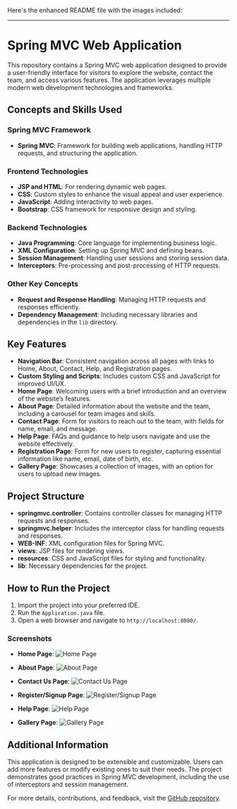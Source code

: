 Here's the enhanced README file with the images included:

---

# Spring MVC Web Application

This repository contains a Spring MVC web application designed to provide a user-friendly interface for visitors to explore the website, contact the team, and access various features. The application leverages multiple modern web development technologies and frameworks.

## Concepts and Skills Used

### Spring MVC Framework
- **Spring MVC**: Framework for building web applications, handling HTTP requests, and structuring the application.

### Frontend Technologies
- **JSP and HTML**: For rendering dynamic web pages.
- **CSS**: Custom styles to enhance the visual appeal and user experience.
- **JavaScript**: Adding interactivity to web pages.
- **Bootstrap**: CSS framework for responsive design and styling.

### Backend Technologies
- **Java Programming**: Core language for implementing business logic.
- **XML Configuration**: Setting up Spring MVC and defining beans.
- **Session Management**: Handling user sessions and storing session data.
- **Interceptors**: Pre-processing and post-processing of HTTP requests.

### Other Key Concepts
- **Request and Response Handling**: Managing HTTP requests and responses efficiently.
- **Dependency Management**: Including necessary libraries and dependencies in the `lib` directory.

## Key Features

- **Navigation Bar**: Consistent navigation across all pages with links to Home, About, Contact, Help, and Registration pages.
- **Custom Styling and Scripts**: Includes custom CSS and JavaScript for improved UI/UX.
- **Home Page**: Welcoming users with a brief introduction and an overview of the website’s features.
- **About Page**: Detailed information about the website and the team, including a carousel for team images and skills.
- **Contact Page**: Form for visitors to reach out to the team, with fields for name, email, and message.
- **Help Page**: FAQs and guidance to help users navigate and use the website effectively.
- **Registration Page**: Form for new users to register, capturing essential information like name, email, date of birth, etc.
- **Gallery Page**: Showcases a collection of images, with an option for users to upload new images.

## Project Structure

- **springmvc.controller**: Contains controller classes for managing HTTP requests and responses.
- **springmvc.helper**: Includes the interceptor class for handling requests and responses.
- **WEB-INF**: XML configuration files for Spring MVC.
- **views**: JSP files for rendering views.
- **resources**: CSS and JavaScript files for styling and functionality.
- **lib**: Necessary dependencies for the project.

## How to Run the Project

1. Import the project into your preferred IDE.
2. Run the `Application.java` file.
3. Open a web browser and navigate to `http://localhost:8080/`.

### Screenshots

- **Home Page**:
  ![Home Page](https://res.cloudinary.com/kutkarsh/image/upload/v1721676111/springmvc/homepage.png)

- **About Page**:
  ![About Page](https://res.cloudinary.com/kutkarsh/image/upload/v1721676889/springmvc/aboutus.png)

- **Contact Us Page**:
  ![Contact Us Page](https://res.cloudinary.com/kutkarsh/image/upload/v1721676111/springmvc/contact_us.png)

- **Register/Signup Page**:
  ![Register/Signup Page](https://res.cloudinary.com/kutkarsh/image/upload/v1721676111/springmvc/register.png)

- **Help Page**:
  ![Help Page](https://res.cloudinary.com/kutkarsh/image/upload/v1721676111/springmvc/help.png)

- **Gallery Page**:
  ![Gallery Page](https://res.cloudinary.com/kutkarsh/image/upload/v1721676112/springmvc/gallery.png)

## Additional Information

This application is designed to be extensible and customizable. Users can add more features or modify existing ones to suit their needs. The project demonstrates good practices in Spring MVC development, including the use of interceptors and session management.

For more details, contributions, and feedback, visit the [GitHub repository](https://github.com/kutkarshh/springmvc).
